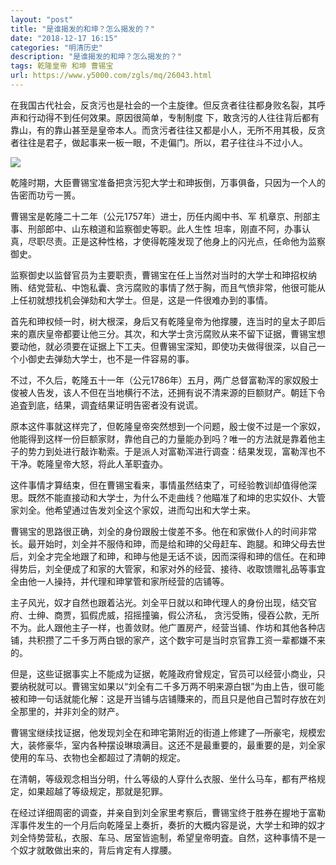 ```yaml
---
layout: "post"
title: "是谁揭发的和坤？怎么揭发的？"
date: "2018-12-17 16:15"
categories: "明清历史"
description: "是谁揭发的和坤？怎么揭发的？"
tags: 乾隆皇帝 和坤 曹锡宝
url: https://www.y5000.com/zgls/mq/26043.html
---
```






在我国古代社会，反贪污也是社会的一个主旋律。但反贪者往往都身败名裂，其呼声和行动得不到任何效果。原因很简单，专制制度
下，敢贪污的人往往背后都有靠山，有的靠山甚至是皇帝本人。而贪污者往往又都是小人，无所不用其极，反贪者往往是君子，做起事来一板一眼，不走偏门。所以，君子往往斗不过小人。

![](https://img.y5000.com/uploads/allimg/171019/13-1G019153232H0.jpg)

乾隆时期，大臣曹锡宝准备把贪污犯大学士和珅扳倒，万事俱备，只因为一个人的告密而功亏一篑。

曹锡宝是乾隆二十二年（公元1757年）进士，历任内阁中书、军 机章京、刑部主事、刑部郎中、山东粮道和监察御史等职。此人生性
坦率，刚直不阿，办事认真，尽职尽责。正是这种性格，才使得乾隆发现了他身上的闪光点，任命他为监察御史。

监察御史以监督官员为主要职责，曹锡宝在任上当然对当时的大学士和珅招权纳贿、结党营私、中饱私囊、贪污腐败的事情了然于胸，而且气愤非常，他很可能从上任初就想找机会弹劾和大学士。但是，这是一件很难办到的事情。

首先和珅权倾一时，树大根深，身后又有乾隆皇帝为他撑腰，连当时的皇太子即后来的嘉庆皇帝都要让他三分。其次，和大学士贪污腐败从来不留下证据，曹锡宝想要动他，就必须要在证据上下工夫。但曹锡宝深知，即使功夫做得很深，以自己一个小御史去弹劾大学士，也不是一件容易的事。

不过，不久后，乾隆五十一年（公元1786年）五月，两广总督富勒浑的家奴殷士俊被人告发，该人不但在当地横行不法，还拥有说不清来源的巨额财产。朝廷下令追査到底，结果，调査结果证明告密者没有说谎。

原本这件事就这样完了，但乾隆皇帝突然想到一个问题，殷士俊不过是一个家奴，他能得到这样一份巨额家财，靠他自己的力量能办到吗？唯一的方法就是靠着他主子的势力到处进行敲诈勒索。于是派人对富勒浑进行调查：结果发现，富勒浑也不干净。乾隆皇帝大怒，将此人革职査办。

这件事情才算结束，但在曹锡宝看来，事情虽然结束了，可经验教训却值得他深思。既然不能直接动和大学士，为什么不走曲线？他瞄准了和坤的忠实奴仆、大管家刘全。他希望通过告发刘全这个家奴，进而勾出和大学士来。

曹锡宝的思路很正确，刘全的身份跟殷士俊差不多。他在和家做仆人的时间非常长。最开始时，刘全并不服侍和珅，而是给和珅的父母赶车、跑腿。和珅父母去世后，刘全才完全地跟了和珅，和珅与他是无话不谈，因而深得和珅的信任。在和珅得势后，刘全便成了和家的大管家，和家对外的经营、接待、收取馈赠礼品等事宜全由他一人操持，并代理和珅掌管和家所经营的店铺等。

主子风光，奴才自然也跟着沾光。刘全平日就以和珅代理人的身份出现，结交官府、士绅、商贾，狐假虎威，招摇撞骗，假公济私，
贪污受贿，侵吞公款，无所不为。此人跟他主子一样，也善敛财。他广置房产，经营当铺、作坊和其他各种店铺，共积攒了二千多万两白银的家产，这个数宇可是当时京官靠工资一辈都嫌不来的。

但是，这些证据事实上不能成为证据，乾隆政府曾规定，官员可以经营小商业，只要纳税就可以。曹锡宝如果以“刘全有二千多万两不明来源白银”为由上告，很可能被和珅一句话就能化解：这是开当铺与店铺賺来的，而且只是他自己暂时存放在刘全那里的，并非刘全的财产。

曹锡宝继续找证据，他发现刘全在和珅宅第附近的街道上修建了—所豪宅，规模宏大，装修豪华，室内各种摆设琳琅满目。这还不是最重要的，最重要的是，刘全家使用的车马、衣物也全都超过了清朝的规定。

在清朝，等级观念相当分明，什么等级的人穿什么衣服、坐什么马车，都有严格规定，如果超越了等级规定，那就是犯罪。

在经过详细周密的调查，并亲自到刘全家里考察后，曹锡宝终于胜券在握地于富勒浑事件发生的一个月后向乾隆呈上奏折，奏折的大概内容是说，大学士和珅的奴才刘全恃势营私，衣服、车马、居室皆逾制，希望皇帝明査。自然，这种事情不是一个奴才就敢做出来的，背后肯定有人撑腰。

